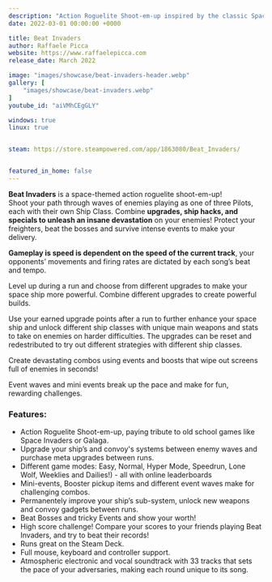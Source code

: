 ```yaml
---
description: "Action Roguelite Shoot-em-up inspired by the classic Space Invaders."
date: 2022-03-01 00:00:00 +0000

title: Beat Invaders
author: Raffaele Picca
website: https://www.raffaelepicca.com
release_date: March 2022

image: "images/showcase/beat-invaders-header.webp"
gallery: [
    "images/showcase/beat-invaders.webp"
]
youtube_id: "aiVMhCEgGLY"

windows: true
linux: true


steam: https://store.steampowered.com/app/1863080/Beat_Invaders/


featured_in_home: false
---
```


<p>
  <strong>Beat Invaders</strong> is a space-themed action roguelite shoot-em-up!<br>
  Shoot your path through waves of enemies playing as one of three Pilots, each with their own Ship Class.
  Combine <strong>upgrades, ship hacks, and specials to unleash an insane devastation</strong> on your enemies!
  Protect your freighters, beat the bosses and survive intense events to make your delivery.
</p>
<p>
  <strong>Gameplay is speed is dependent on the speed of the current track</strong>, your opponents’ movements and firing rates are dictated by each song’s beat and tempo.
</p>
<p>
  Level up during a run and choose from different upgrades to make your space ship more powerful. Combine different upgrades to create powerful builds.
</p>
<p>
  Use your earned upgrade points after a run to further enhance your space ship and unlock different ship classes with unique main weapons and stats to take on enemies on harder difficulties. The upgrades can be reset and redestributed to try out different strategies with different ship classes.
</p>
<p>
  Create devastating combos using events and boosts that wipe out screens full of enemies in seconds!
</p>

<p>
  Event waves and mini events break up the pace and make for fun, rewarding challenges.
</p>

<h3>Features:</h3>
<ul>
    <li>Action Roguelite Shoot-em-up, paying tribute to old school games like Space Invaders or Galaga.</li>
    <li>Upgrade your ship’s and convoy's systems between enemy waves and purchase meta upgrades between runs.</li>
    <li>Different game modes: Easy, Normal, Hyper Mode, Speedrun, Lone Wolf, Weeklies and Dailies!) - all with online leaderboards</li>
    <li>Mini-events, Booster pickup items and different event waves make for challenging combos.</li>
    <li>Permanentely improve your ship’s sub-system, unlock new weapons and convoy gadgets between runs.</li>
    <li>Beat Bosses and tricky Events and show your worth!</li>
    <li>High score challenge!  Compare your scores to your friends playing Beat Invaders, and try to beat their records!</li>
    <li>Runs great on the Steam Deck.</li>
    <li>Full mouse, keyboard and controller support.</li>
    <li>Atmospheric electronic and vocal soundtrack with 33 tracks that sets the pace of your adversaries, making each round unique to its song.</li>
</ul>
